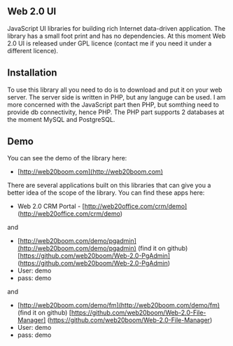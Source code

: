 ## Web 2.0 UI

JavaScript UI libraries for building rich Internet data-driven application. The library has a small foot print and 
has no dependencies. At this moment Web 2.0 UI is released under GPL licence (contact me if you need it under a different 
licence).

## Installation

To use this library all you need to do is to download and put it on your web server. The server side is written in PHP, but 
any languge can be used. I am more concerned with the JavaScript part then PHP, but somthing need to provide db connectivity, 
hence PHP. The PHP part supports 2 databases at the moment MySQL and PostgreSQL.

## Demo

You can see the demo of the library here:

* [http://web20boom.com](http://web20boom.com)

There are several applications built on this libraries that can give you a better idea of the scope of the library. You
can find these apps here:

* Web 2.0 CRM Portal - [http://web20office.com/crm/demo] (http://web20office.com/crm/demo) 

and

* [http://web20boom.com/demo/pgadmin](http://web20boom.com/demo/pgadmin) 
  (find it on github) [https://github.com/web20boom/Web-2.0-PgAdmin] (https://github.com/web20boom/Web-2.0-PgAdmin)
* User: demo 
* pass: demo

and 

* [http://web20boom.com/demo/fm](http://web20boom.com/demo/fm)
  (find it on github) [https://github.com/web20boom/Web-2.0-File-Manager] (https://github.com/web20boom/Web-2.0-File-Manager)
* User: demo 
* pass: demo
